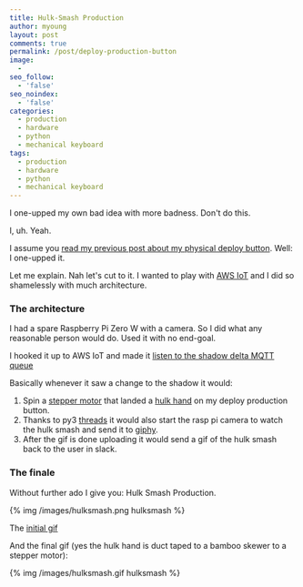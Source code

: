 ```yaml
---
title: Hulk-Smash Production
author: myoung
layout: post
comments: true
permalink: /post/deploy-production-button
image:
  -
seo_follow:
  - 'false'
seo_noindex:
  - 'false'
categories:
  - production
  - hardware
  - python
  - mechanical keyboard
tags:
  - production
  - hardware
  - python
  - mechanical keyboard
---
```


I one-upped my own bad idea with more badness. Don't do this.  <!-- more -->

I, uh. Yeah.
 
I assume you [read my previous post about my physical deploy button](/post/deploy-production-button). Well: I one-upped it.

Let me explain. Nah let's cut to it. I wanted to play with [AWS IoT](https://aws.amazon.com/iot-core/) and I did so shamelessly with much architecture.

### The architecture

I had a spare Raspberry Pi Zero W with a camera. So I did what any reasonable person would do. Used it with no end-goal.

I hooked it up to AWS IoT and made it [listen to the shadow delta MQTT queue](https://docs.aws.amazon.com/iot/latest/developerguide/using-device-shadows.html)

Basically whenever it saw a change to the shadow it would:

 1. Spin a [stepper motor](https://www.amazon.com/Stepper-Bipolar-4-lead-Connector-Printer/dp/B00PNEQKC0) that landed a [hulk hand](https://www.amazon.com/Marvel-Avengers-Gamma-Grip-Fists/dp/B072QMZTZ4) on my deploy production button.
 2. Thanks to py3 [threads](https://docs.python.org/3/library/threading.html) it would also start the rasp pi camera to watch the hulk smash and send it to [giphy](https://www.giphy.com).
 3. After the gif is done uploading it would send a gif of the hulk smash back to the user in slack.

### The finale

Without further ado I give you: Hulk Smash Production.

{% img /images/hulksmash.png hulksmash %}

The [initial gif](https://giphy.com/embed/xuW89v9kQXMeQ)

And the final gif (yes the hulk hand is duct taped to a bamboo skewer to a stepper motor):

{% img /images/hulksmash.gif hulksmash %}
